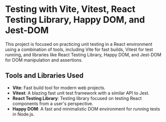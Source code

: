 # Testing with Vite, Vitest, React Testing Library, Happy DOM, and Jest-DOM

This project is focused on practicing unit testing in a React environment using a combination of tools, including Vite for fast builds, Vitest for test running, and libraries like React Testing Library, Happy DOM, and Jest-DOM for DOM manipulation and assertions.

## Tools and Libraries Used

- **Vite**: Fast build tool for modern web projects.
- **Vitest**: A blazing fast unit test framework with a similar API to Jest.
- **React Testing Library**: Testing library focused on testing React components from a user's perspective.
- **Happy DOM**: A fast and minimalistic DOM environment for running tests in Node.js.

